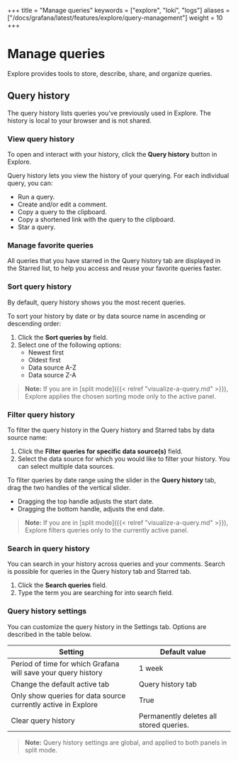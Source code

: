 +++
title = "Manage queries"
keywords = ["explore", "loki", "logs"]
aliases = ["/docs/grafana/latest/features/explore/query-management"]
weight = 10
+++

# Manage queries

Explore provides tools to store, describe, share, and organize queries.

## Query history

The query history lists queries you've previously used in Explore. The history is local to your browser and is not shared.

### View query history

To open and interact with your history, click the **Query history** button in Explore.

Query history lets you view the history of your querying. For each individual query, you can:

- Run a query.
- Create and/or edit a comment.
- Copy a query to the clipboard.
- Copy a shortened link with the query to the clipboard.
- Star a query.

### Manage favorite queries

All queries that you have starred in the Query history tab are displayed in the Starred list, to help you access and reuse your favorite queries faster.

### Sort query history

By default, query history shows you the most recent queries.

To sort your history by date or by data source name in ascending or descending order:

1. Click the **Sort queries by** field.
1. Select one of the following options:
   - Newest first
   - Oldest first
   - Data source A-Z
   - Data source Z-A

> **Note:** If you are in [split mode]({{< relref "visualize-a-query.md" >}}), Explore applies the chosen sorting mode only to the active panel.

### Filter query history

To filter the query history in the Query history and Starred tabs by data source name:

1. Click the **Filter queries for specific data source(s)** field.
1. Select the data source for which you would like to filter your history. You can select multiple data sources.

To filter queries by date range using the slider in the **Query history** tab, drag the two handles of the vertical slider.

- Dragging the top handle adjusts the start date.
- Dragging the bottom handle, adjusts the end date.

> **Note:** If you are in [split mode]({{< relref "visualize-a-query.md" >}}), Explore filters queries only to the currently active panel.

### Search in query history

You can search in your history across queries and your comments. Search is possible for queries in the Query history tab and Starred tab.

1. Click the **Search queries** field.
1. Type the term you are searching for into search field.

### Query history settings

You can customize the query history in the Settings tab. Options are described in the table below.

| Setting                                                       | Default value                           |
| ------------------------------------------------------------- | --------------------------------------- |
| Period of time for which Grafana will save your query history | 1 week                                  |
| Change the default active tab                                 | Query history tab                       |
| Only show queries for data source currently active in Explore | True                                    |
| Clear query history                                           | Permanently deletes all stored queries. |

> **Note:** Query history settings are global, and applied to both panels in split mode.
